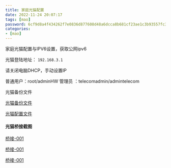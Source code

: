 ```yaml
---
title: 家庭光猫配置
date: 2022-11-24 20:07:17
tags: [mao]
password: 6cf9d8a4f434262f7e0836d877608d48a6dcca8b681cf23ae1c3b93557fc3411
categories:
- [mao]
---
```



家庭光猫配置与IPV6设置，获取公网ipv6

<!--more-->

光猫登陆地址：
`192.168.3.1`

请关闭电脑DHCP，手动设置IP

普通用户：root/adminHW
管理员 ：telecomadmin/admintelecom

光猫备份文件

[光猫备份文件](hw_ctree.xml "光猫备份文件")


[光猫配置文件](config.txt "光猫配置文件")


#### 光猫桥接截图

[桥接-001](mao-001.png "桥接-001")


[桥接-001](mao-002.png "桥接-001")


[桥接-001](mao-003.png "桥接-001")



